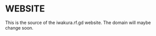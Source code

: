 WEBSITE
=======

This is the source of the iwakura.rf.gd website. The domain will maybe change soon.